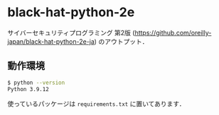 # black-hat-python-2e
サイバーセキュリティプログラミング 第2版 
(https://github.com/oreilly-japan/black-hat-python-2e-ja)
のアウトプット．

## 動作環境
```bash
$ python --version
Python 3.9.12
```
使っているパッケージは `requirements.txt` に置いてあります．